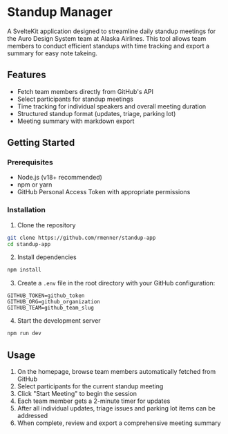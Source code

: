 # Standup Manager

A SvelteKit application designed to streamline daily standup meetings for the Auro Design System team at Alaska Airlines. This tool allows team members to conduct efficient standups with time tracking and export a summary for easy note takeing.

## Features

- Fetch team members directly from GitHub's API
- Select participants for standup meetings
- Time tracking for individual speakers and overall meeting duration
- Structured standup format (updates, triage, parking lot)
- Meeting summary with markdown export

## Getting Started

### Prerequisites

- Node.js (v18+ recommended)
- npm or yarn
- GitHub Personal Access Token with appropriate permissions

### Installation

1. Clone the repository
```bash
git clone https://github.com/rmenner/standup-app
cd standup-app
```

2. Install dependencies
```bash
npm install
```

3. Create a `.env` file in the root directory with your GitHub configuration:
```
GITHUB_TOKEN=github_token
GITHUB_ORG=github_organization
GITHUB_TEAM=github_team_slug
```

4. Start the development server
```bash
npm run dev
```

## Usage

1. On the homepage, browse team members automatically fetched from GitHub
2. Select participants for the current standup meeting
3. Click "Start Meeting" to begin the session
4. Each team member gets a 2-minute timer for updates
5. After all individual updates, triage issues and parking lot items can be addressed
6. When complete, review and export a comprehensive meeting summary
